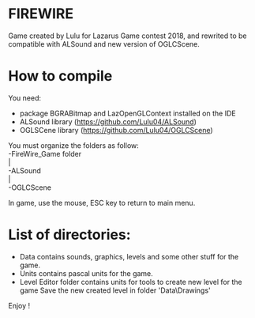 # FIREWIRE
Game created by Lulu  for Lazarus Game contest 2018, and rewrited to be compatible with ALSound and new version of OGLCScene.

# How to compile
You need:
- package BGRABitmap and LazOpenGLContext installed on the IDE
- ALSound library (https://github.com/Lulu04/ALSound)
- OGLSCene library (https://github.com/Lulu04/OGLCScene)
  
You must organize the folders as follow:  
-FireWire_Game folder  
|  
-ALSound  
|  
-OGLCScene  

In game, use the mouse, ESC key to return to main menu.

# List of directories:
- Data contains sounds, graphics, levels and some other stuff for the game.
- Units  contains pascal units for the game.
- Level Editor folder contains units for tools to create new level for the game
  Save the new created level in folder 'Data\Drawings\'
  
  
Enjoy !